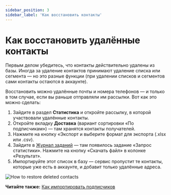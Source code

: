 ```yaml
---
sidebar_position: 3
sidebar_label: 'Как восстановить контакты'
---
```


# Как восстановить удалённые контакты

Первым делом убедитесь, что контакты действительно удалены из базы. Иногда за удаление контактов принимают удаление списка или сегмента — но это разные функции (при удалении списков и сегментов сами контакты остаются в аккаунте).

Восстановить можно удалённые почты и номера телефонов — и только в том случае, если вы раньше отправляли им рассылки. Вот как это можно сделать:

1. Зайдите в раздел **Статистика** и откройте рассылку, в которой участвовали удалённые контакты.
2. Откройте вкладку **Доставка** (вариант сортировки «По подписчикам») — там хранятся контакты получателей.
3. Нажмите на кнопку «Экспорт и выберите формат для экспорта (.xlsx или .csv).
4. Зайдите в [Журнал заданий](https://app.sendsay.ru/queue) — там появилось задание «Запрос статистики». Нажмите на кнопку «Скачать файл» в колонке «Результат».
5. Импортируйте этот список в базу — сервис пропустит те контакты, которые уже есть в аккаунте, и добавит только удалённые адреса.

![How to restore deleted contacts](/img/subscribers/contacts\how-to-restore-deleted-contacts/how-to-restore-deleted-contacts.gif) <br/>

**Читайте также:** [Как импортировать подписчиков](https://docs.sendsay.ru/subscribers/import-and-export/how-to-import-subscribers)
